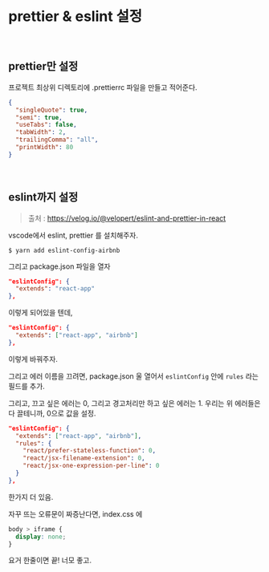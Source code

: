 # prettier & eslint 설정

<br>

## prettier만 설정

프로젝트 최상위 디렉토리에 .prettierrc 파일을 만들고 적어준다.

```json
{
  "singleQuote": true,
  "semi": true,
  "useTabs": false,
  "tabWidth": 2,
  "trailingComma": "all",
  "printWidth": 80
}
```

<br>

## eslint까지 설정

> 출처 : https://velog.io/@velopert/eslint-and-prettier-in-react

vscode에서 eslint, prettier 를 설치해주자.

```shell
$ yarn add eslint-config-airbnb
```

그리고 package.json 파일을 열자

```json
"eslintConfig": {
  "extends": "react-app"
},
```

이렇게 되어있을 텐데,

```json
"eslintConfig": {
  "extends": ["react-app", "airbnb"]
},
```

이렇게 바꿔주자.

그리고 에러 이름을 끄려면, package.json 울 열어서 `eslintConfig` 안에 `rules` 라는 필드를 추가.

그리고, 끄고 싶은 에러는 0, 그리고 경고처리만 하고 싶은 에러는 1. 우리는 위 에러들은 다 끌테니까, 0으로 값을 설정.

```json
"eslintConfig": {
  "extends": ["react-app", "airbnb"],
  "rules": {
    "react/prefer-stateless-function": 0,
    "react/jsx-filename-extension": 0,
    "react/jsx-one-expression-per-line": 0
  }
},
```



한가지 더 있음.

자꾸 뜨는 오류문이 짜증난다면, index.css 에 

```css
body > iframe {
  display: none;
}
```

요거 한줄이면 끝! 너모 좋고.